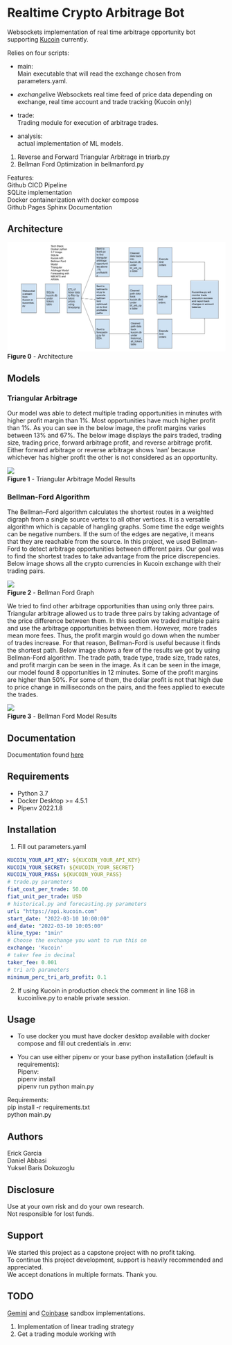 #  Realtime Crypto Arbitrage Bot

Websockets implementation of real time arbitrage opportunity bot supporting [Kucoin](https://docs.kucoin.com/#general) currently.

Relies on four scripts:

* main:<br>
Main executable that will read the exchange chosen from parameters.yaml.

* *exchange*live
Websockets real time feed of price data depending on exchange, real time account and trade tracking (Kucoin only)

* trade:<br>
Trading module for execution of arbitrage trades.

* analysis:<br>
actual implementation of ML models.

1. Reverse and Forward Triangular Arbitrage in triarb.py
2. Bellman Ford Optimization in bellmanford.py

Features:<br>
Github CICD Pipeline<br>
SQLite implementation<br>
Docker containerization with docker compose<br>
Github Pages Sphinx Documentation

## Architecture

[![](/_static/Architecture.jpg)](https://github.com/ehgp/realtime_crypto_arbitrage_bot/blob/main/docs/source/_static/Architecture.jpg)<br>
**Figure 0** - Architecture

## Models

### Triangular Arbitrage
Our model was able to detect multiple trading opportunities in minutes with higher profit margin than 1%. Most opportunities have much higher profit than 1%. As you can see in the below image, the profit margins varies between 13% and 67%. The below image displays the pairs traded, trading size, trading price, forward arbitrage profit, and reverse arbitrage profit. Either forward arbitrage or reverse arbitrage shows ‘nan’ because whichever has higher profit the other is not considered as an opportunity.

[![](/_static/triangular-arbitrage-model-results.png)](https://github.com/ehgp/realtime_crypto_arbitrage_bot/blob/main/docs/source/_static/triangular-arbitrage-model-results.png)<br>
**Figure 1** - Triangular Arbitrage Model Results

### Bellman-Ford Algorithm

The Bellman–Ford algorithm calculates the shortest routes in a weighted digraph from a single source vertex to all other vertices. It is a versatile algorithm which is capable of hangling graphs. Some time the edge weights can be negative numbers. If the sum of the edges are negative, it means that they are reachable from the source. In this project, we used Bellman-Ford to detect arbitrage opportunities between different pairs. Our goal was to find the shortest trades to take advantage from the price discrepencies. Below image shows all the crypto currencies in Kucoin exchange with their trading pairs.

[![](/_static/graph.jpg)](https://github.com/ehgp/realtime_crypto_arbitrage_bot/blob/main/docs/source/_static/graph.png)<br>
**Figure 2** - Bellman Ford Graph

We tried to find other arbitrage opportunities than using only three pairs. Triangular arbitrage allowed us to trade three pairs by taking advantage of the price difference between them. In this section we traded multiple pairs and use the arbitrage opportunities between them. However, more trades mean more fees. Thus, the profit margin would go down when the number of trades increase. For that reason, Bellman-Ford is useful because it finds the shortest path. Below image shows a few of the results we got by using Bellman-Ford algorithm. The trade path, trade type, trade size, trade rates, and profit margin can be seen in the image. As it can be seen in the image, our model found 8 opportunities in 12 minutes. Some of the profit margins are higher than 50%. For some of them, the dollar profit is not that high due to price change in milliseconds on the pairs, and the fees applied to execute the trades.

[![](/_static/Bellman-Ford-Model-results.png)](https://github.com/ehgp/realtime_crypto_arbitrage_bot/blob/main/docs/source/_static/Bellman-Ford-Model-results.png)<br>
**Figure 3** - Bellman Ford Model Results

## Documentation

Documentation found [here](https://ehgp.github.io/realtime_crypto_arbitrage_bot/)

## Requirements

* Python 3.7
* Docker Desktop >= 4.5.1
* Pipenv 2022.1.8

## Installation

1. Fill out parameters.yaml

```yaml
KUCOIN_YOUR_API_KEY: ${KUCOIN_YOUR_API_KEY}
KUCOIN_YOUR_SECRET: ${KUCOIN_YOUR_SECRET}
KUCOIN_YOUR_PASS: ${KUCOIN_YOUR_PASS}
# trade.py parameters
fiat_cost_per_trade: 50.00
fiat_unit_per_trade: USD
# historical.py and forecasting.py parameters
url: "https://api.kucoin.com"
start_date: "2022-03-10 10:00:00"
end_date: "2022-03-10 10:05:00"
kline_type: "1min"
# Choose the exchange you want to run this on
exchange: 'Kucoin'
# taker fee in decimal
taker_fee: 0.001
# tri arb parameters
minimum_perc_tri_arb_profit: 0.1
```

2. If using Kucoin in production check the comment in line 168 in kucoinlive.py to enable private session.

## Usage

* To use docker you must have docker desktop available with docker compose and fill out credentials in .env:

* You can use either pipenv or your base python installation (default is requirements):<br>
Pipenv:<br>
pipenv install<br>
pipenv run python main.py

Requirements:<br>
pip install -r requirements.txt<br>
python main.py

## Authors

Erick Garcia<br>
Daniel Abbasi<br>
Yuksel Baris Dokuzoglu

## Disclosure

Use at your own risk and do your own research.<br>
Not responsible for lost funds.

## Support

We started this project as a capstone project with no profit taking.<br>
To continue this project development, support is heavily recommended and appreciated.<br>
We accept donations in multiple formats. Thank you.

## TODO

[Gemini](https://docs.gemini.com/rest-api/#sandbox) and [Coinbase](https://docs.cloud.coinbase.com/exchange/docs/sandbox) sandbox implementations.
1. Implementation of linear trading strategy
2. Get a trading module working with
